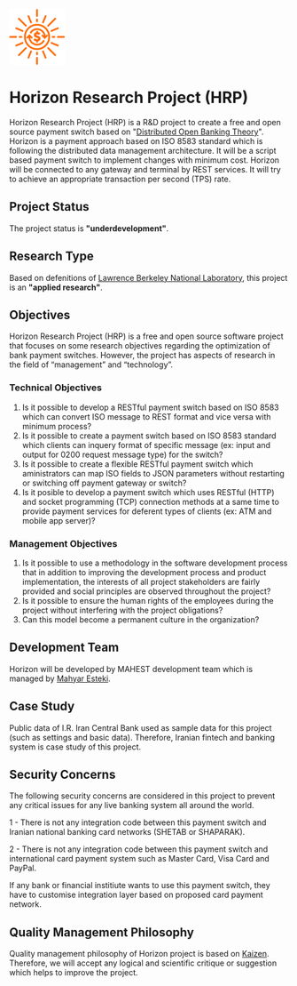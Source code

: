 <img src="https://raw.githubusercontent.com/mahyaresteki/Horizon/master/logo.png" width="100" height="100">

# Horizon Research Project (HRP)
Horizon Research Project (HRP) is a R&D project to create a free and open source payment switch based on "[Distributed Open Banking Theory](https://github.com/mahyaresteki/Horizon/raw/master/Documentation/Distributed_Open_Banking_Theory.pdf)". Horizon is a payment approach based on ISO 8583 standard which is following the distributed data management architecture. It will be a script based payment switch to implement changes with minimum cost. Horizon will be connected to any gateway and terminal by REST services. It will try to achieve an appropriate transaction per second (TPS) rate.

## Project Status
The project status is **"underdevelopment"**.

## Research Type
Based on defenitions of [Lawrence Berkeley	National	Laboratory](https://www.sjsu.edu/people/fred.prochaska/courses/ScWk170/s0/Basic-vs.-Applied-Research.pdf), this project is an **"applied research"**.

## Objectives
Horizon Research Project (HRP) is a free and open source software project that focuses on some research objectives regarding the optimization of bank payment switches. However, the project has aspects of research in the field of “management” and “technology”.

### Technical Objectives
1. Is it possible to develop a RESTful payment switch based on ISO 8583 which can convert ISO message to REST format and vice versa with minimum process? 
2. Is it possible to create a payment switch based on ISO 8583 standard which clients can inquery format of specific message (ex: input and output for 0200 request message type) for the switch?
3. Is it possible to create a flexible RESTful payment switch which aministrators can map ISO fields to JSON parameters without restarting or switching off payment gateway or switch?
4. Is it posible to develop a payment switch which uses RESTful (HTTP) and socket programming (TCP) connection methods at a same time to provide payment services for deferent types of clients (ex: ATM and mobile app server)?

### Management Objectives
1. Is it possible to use a methodology in the software development process that in addition to improving the development process and product implementation, the interests of all project stakeholders are fairly provided and social principles are observed throughout the project?
2. Is it possible to ensure the human rights of the employees during the project without interfering with the project obligations?
3. Can this model become a permanent culture in the organization?

## Development Team
Horizon will be developed by MAHEST development team which is managed by [Mahyar Esteki](https://www.linkedin.com/in/mahyaresteki/).

## Case Study
Public data of I.R. Iran Central Bank used as sample data for this project (such as settings and basic data). Therefore, Iranian fintech and banking system is case study of this project. 

## Security Concerns
The following security concerns are considered in this project to prevent any critical issues for any live banking system all around the world.

1 - There is not any integration code between this payment switch and Iranian national banking card networks (SHETAB or SHAPARAK).

2 - There is not any integration code between this payment switch and international card payment system such as Master Card, Visa Card and PayPal.

If any bank or financial institiute wants to use this payment switch, they have to customise integration layer based on proposed card payment network. 

## Quality Management Philosophy
Quality management philosophy of Horizon project is based on [Kaizen](https://en.wikipedia.org/wiki/Kaizen). Therefore, we will accept any logical and scientific critique or suggestion which helps to improve the project.
